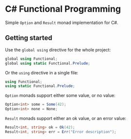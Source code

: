 # C# Functional Programming

Simple ```Option``` and ```Result``` monad implementation for C#.

## Getting started

Use the ```global using``` directive for the whole project:

```csharp
global using Functional;
global using static Functional.Prelude;
```

Or the ```using``` directive in a single file: 

```csharp
using Functional;
using static Functional.Prelude;
```

```Option``` monads support either some value, or no value: 

```csharp
Option<int> some = Some(42);
Option<int> none = None;
```

```Result``` monads support either an ok value, or an error value:

```csharp
Result<int, string> ok = Ok(42);
Result<int, string> err = Err("Error description");
```